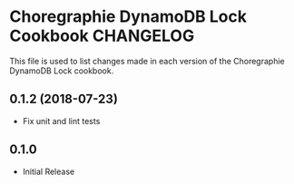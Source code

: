 # Choregraphie DynamoDB Lock Cookbook CHANGELOG

This file is used to list changes made in each version of the Choregraphie DynamoDB Lock cookbook.

## 0.1.2 (2018-07-23)

- Fix unit and lint tests

## 0.1.0

- Initial Release
